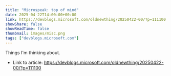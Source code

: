 ```yaml
---
title: "Microspeak: top of mind"
date: 2025-04-22T14:00:00+00:00
link: https://devblogs.microsoft.com/oldnewthing/20250422-00/?p=111100
showShare: false
showReadTime: false
thumbnail: images/misc.png
tags: ["devblogs.microsoft.com"]
---
```

Things I'm thinking about.

- Link to article: https://devblogs.microsoft.com/oldnewthing/20250422-00/?p=111100